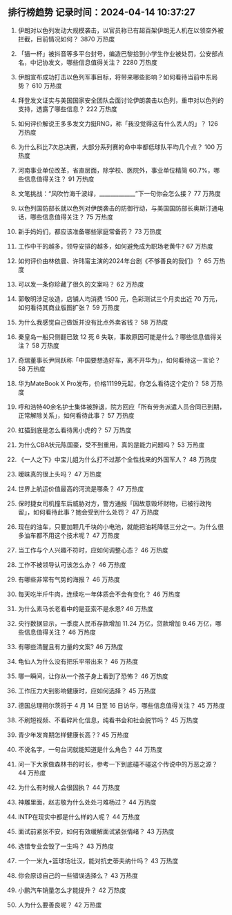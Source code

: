 
## 排行榜趋势 记录时间：2024-04-14 10:37:27
  
  1. 伊朗对以色列发动大规模袭击，以官员称已有超百架伊朗无人机在以领空外被拦截，目前情况如何？ 3870 万热度
    
  2. 「猫一杯」被抖音等多平台封号，编造巴黎拾到小学生作业被处罚，公安部点名，中记协发文，哪些信息值得关注？ 2280 万热度
    
  3. 伊朗宣布成功打击以色列军事目标，将带来哪些影响？如何看待当前中东局势？ 610 万热度
    
  4. 拜登发文证实与美国国家安全团队会面讨论伊朗袭击以色列，重申对以色列的支持，透露了哪些信息？ 222 万热度
    
  5. 如何评价解说王多多发文力挺RNG，称「我没觉得这有什么丢人的」？ 126 万热度
    
  6. 为什么科比7次总决赛，大部分系列赛的命中率都低球队平均几个点？ 100 万热度
    
  7. 河南事业单位改革，省直层面，除学校、医院外，事业单位精简 60.7%，哪些信息值得关注？ 91 万热度
    
  8. 文笔挑战：“风吹竹海千波绿，_____________”下一句你会怎么接？ 77 万热度
    
  9. 以色列国防部长就以色列对伊朗袭击的防御行动，与美国国防部长奥斯汀通电话，哪些信息值得关注？ 75 万热度
    
  10. 新手妈妈们，都应该准备哪些家庭常备药？ 73 万热度
    
  11. 工作中干的越多，领导安排的越多，如何避免成为职场老黄牛? 67 万热度
    
  12. 如何评价由林依晨、许玮甯主演的2024年台剧《不够善良的我们》？ 65 万热度
    
  13. 可以发一条你珍藏了很久的文案吗？ 62 万热度
    
  14. 郭敬明涉足妆造，店铺人均消费 1500 元，色彩测试三个月卖出近 70 万元，如何看待其商业版图扩张？ 59 万热度
    
  15. 为什么我感觉自己做饭并没有比点外卖省钱？ 58 万热度
    
  16. 秦皇岛一船只侧翻已致 12 死 6 失联，事故原因可能是什么？哪些信息值得关注？ 58 万热度
    
  17. 奇瑞董事长尹同跃称「中国要想造好车，离不开华为」，如何看待这一言论？ 58 万热度
    
  18. 华为MateBook X Pro发布，价格11199元起，你怎么看待这个定价？ 58 万热度
    
  19. 呼和浩特40余名护士集体被辞退，院方回应「所有劳务派遣人员合同已到期，正常解除关系」，如何看待此事？ 57 万热度
    
  20. 虹猫到底是怎么看待黑小虎的？ 57 万热度
    
  21. 为什么CBA状元陈国豪，受不到重用，真的是能力问题吗？ 53 万热度
    
  22. 《一人之下》中宝儿姐为什么打不过那个全性找来的外国军人？ 48 万热度
    
  23. 暧昧真的很上头吗？ 47 万热度
    
  24. 世界上航运价值最高的河流是哪条？ 47 万热度
    
  25. 保时捷女司机撞车后威胁对方，警方通报「因故意毁坏财物，已被行政拘留」，如何看待此事？她会受到什么处罚？ 47 万热度
    
  26. 现在的油车，只要加颗几千块的小电池，就能把油耗降低三分之一。为什么很多油车都不用这个技术呢？ 47 万热度
    
  27. 当工作与个人兴趣不符时，应如何调整心态？ 46 万热度
    
  28. 工作不被领导认可该怎么办？ 46 万热度
    
  29. 有哪些非常有气势的海报？ 46 万热度
    
  30. 每天吃半斤牛肉，连续吃一年体质会不会有变化？ 46 万热度
    
  31. 为什么素马长老看中的是亚索不是永恩? 46 万热度
    
  32. 央行数据显示，一季度人民币存款增加 11.24 万亿，贷款增加 9.46 万亿，哪些信息值得关注？ 46 万热度
    
  33. 有哪些清醒且有力量的文案? 46 万热度
    
  34. 龟仙人为什么没有把乐平带出来？ 46 万热度
    
  35. 哪一瞬间，让你从一个孩子身上看到了恐怖？ 46 万热度
    
  36. 工作压力大到影响健康时，应如何选择？ 45 万热度
    
  37. 德国总理朔尔茨将于 4 月 14 日至 16 日访华，哪些信息值得关注？ 45 万热度
    
  38. 不刷短视频、不看碎片化信息，纯看书会和社会脱节吗？ 45 万热度
    
  39. 青少年发育期怎样健康长高？? 45 万热度
    
  40. 不说名字，一句台词就能知道是什么角色？ 44 万热度
    
  41. 问一下大家做森林书的时长，参考一下到底碰不碰这个传说中的万恶之源？ 44 万热度
    
  42. 为什么有时候人会很固执？ 44 万热度
    
  43. 神雕里面，赵志敬为什么处处刁难杨过？ 44 万热度
    
  44. INTP在现实中都是什么样的人呢？ 44 万热度
    
  45. 面试前紧张不安，如何有效缓解面试紧张情绪？ 43 万热度
    
  46. 选错专业会毁了一生吗？ 43 万热度
    
  47. 一个一米九+篮球场壮汉，能对抗史蒂夫纳什吗？ 43 万热度
    
  48. 你会原谅自己的一些错误选择么？ 43 万热度
    
  49. 小鹏汽车销量怎么才能提升？ 42 万热度
    
  50. 人为什么要善良呢？ 42 万热度
    
